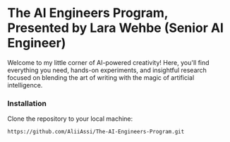 # The AI Engineers Program, Presented by Lara Wehbe (Senior AI Engineer)

Welcome to my little corner of AI-powered creativity!
Here, you'll find everything you need, hands-on experiments, and insightful research focused on blending the art of writing with the magic of artificial intelligence.

### Installation

Clone the repository to your local machine:

```bash
https://github.com/AliiAssi/The-AI-Engineers-Program.git
